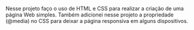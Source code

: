 Nesse projeto faço o uso de HTML e CSS para realizar a criação de uma página Web simples. Também adicionei nesse projeto a propriedade (@media) no CSS para deixar a página responsiva em alguns dispositivos.
